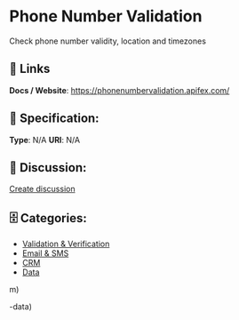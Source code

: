 # Phone Number Validation


Check phone number validity, location and timezones

##  🔗 Links
**Docs / Website**: https://phonenumbervalidation.apifex.com/

## 🧬 Specification:
**Type**: N/A
**URI**: N/A

## 💬 Discussion:
[Create discussion](https://github.com/apis-list/apis-list/discussions/new)

## 🗄️ Categories:
- [Validation & Verification](https://github.com/apis-list/apis-list#validation--verification)
- [Email & SMS](https://github.com/apis-list/apis-list#email--sms)
- [CRM](https://github.com/apis-list/apis-list#crm)
- [Data](https://github.com/apis-list/apis-list#data)



m)



-data)







